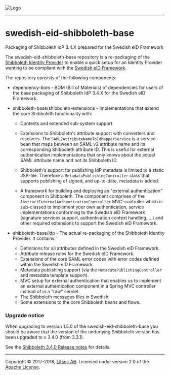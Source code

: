 ![Logo](https://github.com/litsec/eidas-opensaml/blob/master/docs/img/litsec-small.png)

------

# swedish-eid-shibboleth-base

Packaging of Shibboleth IdP 3.4.X prepared for the Swedish eID Framework

The swedish-eid-shibboleth-base repository is a re-packaging of the [Shibboleth Identity Provider](https://wiki.shibboleth.net/confluence/display/IDP30/Home) to enable a quick setup for an Identity Provider wanting to be compliant with the [Swedish eID Framework](https://github.com/swedenconnect/technical-framework).

The repository consists of the following components:

* dependency-bom - BOM (Bill of Materials) of dependencies for users of the base packaging of Shibboleth IdP 3.4.X for the Swedish eID Framework.

* shibboleth-base/shibboleth-extensions - Implementations that extend the core Shibboleth functionality with:
	* Contexts and extended sub-system support.
	
	* Extensions to Shibboleth's attribute support with converters and resolvers. The `SAML2AttributeNameToIdMapperService` is a service bean that maps between an SAML v2 attribute name and its corresponding Shibboleth attribute ID. This is useful for external authentication implementations that only knows about the actual SAML attribute name and not its Shibboleth ID.

	* Shibboleth's support for publishing IdP metadata is limited to a static JSP-file. Therefore a `MetadataPublishingController` class that supports publishing of signed, and up-to-date, metadata is added.

	* A framework for building and deploying an "external authentication" component in Shibboleth. The component comprises of the `AbstractExternalAuthenticationController` MVC-controller which is sub-classed to implement your own authentication, service implementations conforming to the Swedish eID Framework (signature services support, authentication context handling, ...) and other required extensions to support the Swedish eID Framework.


* shibboleth-base/idp - The actual re-packaging of the Shibboleth Identity Provider. It contains:
	- Definitions for all attributes defined in the Swedish eID Framework.
	- Attribute release rules for the Swedish eID Framework.
	- Extensions of the core SAML error codes with error codes defined within the Swedish eID Framework.
	- Metadata publishing support (via the `MetadataPublishingController` and metadata template support).
	- MVC setup for external authentication that enables us to implement an external authentication component in a Spring MVC controller instead of in a "raw" servlet.
	- The Shibboleth messages files in Swedish.
	- Some extensions to the core Shibboleth beans and flows.
	
### Upgrade notice

When upgrading to version 1.5.0 of the swedish-eid-shibboleth-base you should be aware that the version of the underlying Shibboleth version has been upgraded to v 3.4.0 (from 3.3.1).

See the [Shibboleth 3.4.0 Release notes](https://wiki.shibboleth.net/confluence/display/IDP30/ReleaseNotes) for details.

------

Copyright &copy; 2017-2018, [Litsec AB](http://www.litsec.se). Licensed under version 2.0 of the [Apache License](http://www.apache.org/licenses/LICENSE-2.0).
